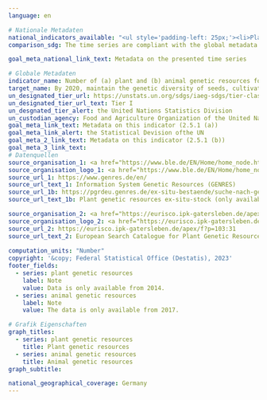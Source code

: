 ```yaml
---
language: en    

# Nationale Metadaten    
national_indicators_available: "<ul style='padding-left: 25px;'><li>Plant genetic resources</li> <li> Animal genetic resources</li></ul>"    
comparison_sdg: The time series are compliant with the global metadata.    

goal_meta_national_link_text: Metadata on the presented time series    

# Globale Metadaten    
indicator_name: Number of (a) plant and (b) animal genetic resources for food and agriculture secured in either medium- or long-term conservation facilities    
target_name: By 2020, maintain the genetic diversity of seeds, cultivated plants and farmed and domesticated animals and their related wild species, including through soundly managed and diversified seed and plant banks at the national, regional and international levels, and promote access to and fair and equitable sharing of benefits arising from the utilization of genetic resources and associated traditional knowledge, as internationally agreed    
un_designated_tier_url: https://unstats.un.org/sdgs/iaeg-sdgs/tier-classification/    
un_designated_tier_url_text: Tier I    
un_desgnated_tier_alert: the United Nations Statistics Division    
un_custodian_agency: Food and Agriculture Organization of the United Nations (FAO)    
goal_meta_link_text: Metadata on this indicator (2.5.1 (a))    
goal_meta_link_alert: the Statistical Devision ofthe UN    
goal_meta_2_link_text: Metadata on this indicator (2.5.1 (b))    
goal_meta_3_link_text:         
# Datenquellen
source_organisation_1: <a href="https://www.ble.de/EN/Home/home_node.html" target="_blank"> Federal Office for Agriculture and Food </a>
source_organisation_logo_1: <a href="https://www.ble.de/EN/Home/home_node.html" target="_blank"><img src="https://g205sdgs.github.io/sdg-indicators/public/OrgImgEn/ble.png" alt="Logo ble" style="height:60px; width:148px"/></a>
source_url_1: https://www.genres.de/en/
source_url_text_1: Information System Genetic Resources (GENRES)
source_url_1b: https://pgrdeu.genres.de/ex-situ-bestaende/suche-nach-genbanken/
source_url_text_1b: Plant genetic resources ex-situ-stock (only available in German)

source_organisation_2: <a href="https://eurisco.ipk-gatersleben.de/apex/f?p=103:1::::::" target="_blank"> European Search Catalogue for Plant Genetic Resources (EURISCO) </a>
source_organisation_logo_2: <a href="https://eurisco.ipk-gatersleben.de/apex/f?p=103:1::::::" target="_blank"><img src="https://g205sdgs.github.io/sdg-indicators/public/OrgImgEn/eurisco.png" alt="Logo eurisco" style="height:60px; width:148px"/></a>
source_url_2: https://eurisco.ipk-gatersleben.de/apex/f?p=103:31
source_url_text_2: European Search Catalogue for Plant Genetic Resources
    
computation_units: "Number"    
copyright: '&copy; Federal Statistical Office (Destatis), 2023'    
footer_fields:
  - series: plant genetic resources
    label: Note
    value: Data is only available from 2014.
  - series: animal genetic resources
    label: Note
    value: The data is only available from 2017.    

# Grafik Eigenschaften    
graph_titles:
  - series: plant genetic resources
    title: Plant genetic resources
  - series: animal genetic resources
    title: Animal genetic resources
graph_subtitle:     

national_geographical_coverage: Germany    
---
```


<span></span>